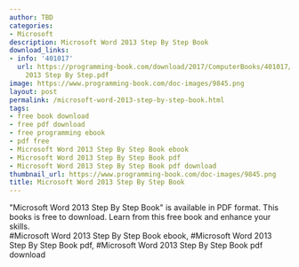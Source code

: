 ```yaml
---
author: TBD
categories:
- Microsoft
description: Microsoft Word 2013 Step By Step Book
download_links:
- info: '401017'
  url: https://programming-book.com/download/2017/ComputerBooks/401017/Microsoft Word
    2013 Step By Step.pdf
image: https://www.programming-book.com/doc-images/9845.png
layout: post
permalink: /microsoft-word-2013-step-by-step-book.html
tags:
- free book download
- free pdf download
- free programming ebook
- pdf free
- Microsoft Word 2013 Step By Step Book ebook
- Microsoft Word 2013 Step By Step Book pdf
- Microsoft Word 2013 Step By Step Book pdf download
thumbnail_url: https://www.programming-book.com/doc-images/9845.png
title: Microsoft Word 2013 Step By Step Book
---
```


 
<div class="item-desc text-justify">
  "Microsoft Word 2013 Step By Step Book" is available in PDF format. This books is free to download. Learn from this free book and enhance your skills.
  <br>
  #Microsoft Word 2013 Step By Step Book ebook, #Microsoft Word 2013 Step By Step Book pdf, #Microsoft Word 2013 Step By Step Book pdf download
</div>